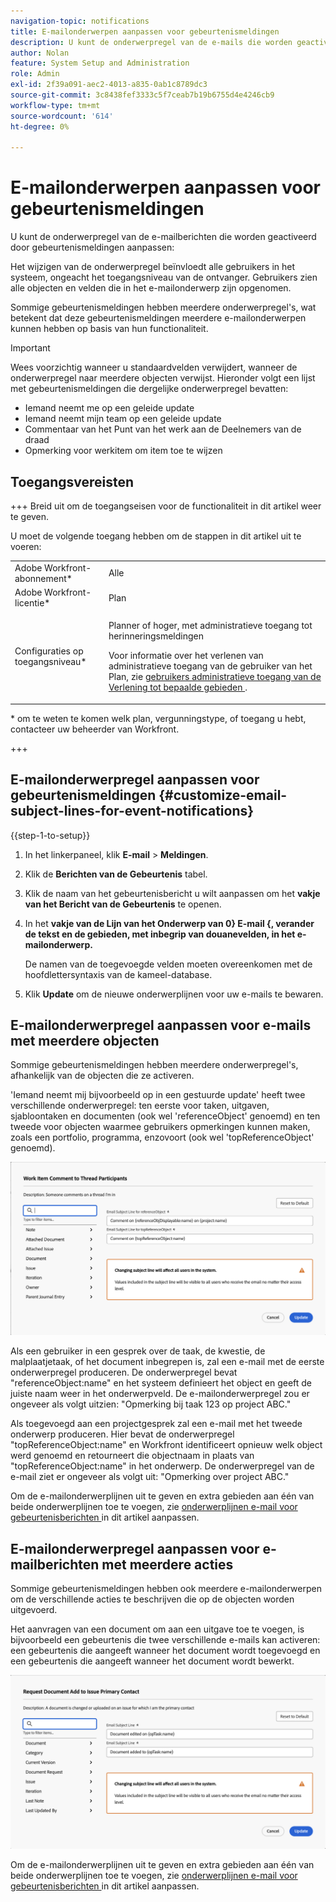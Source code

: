 ```yaml
---
navigation-topic: notifications
title: E-mailonderwerpen aanpassen voor gebeurtenismeldingen
description: U kunt de onderwerpregel van de e-mails die worden geactiveerd door gebeurtenismeldingen aanpassen.
author: Nolan
feature: System Setup and Administration
role: Admin
exl-id: 2f39a091-aec2-4013-a835-0ab1c8789dc3
source-git-commit: 3c8438fef3333c5f7ceab7b19b6755d4e4246cb9
workflow-type: tm+mt
source-wordcount: '614'
ht-degree: 0%

---
```


# E-mailonderwerpen aanpassen voor gebeurtenismeldingen

U kunt de onderwerpregel van de e-mailberichten die worden geactiveerd door gebeurtenismeldingen aanpassen:

Het wijzigen van de onderwerpregel beïnvloedt alle gebruikers in het systeem, ongeacht het toegangsniveau van de ontvanger. Gebruikers zien alle objecten en velden die in het e-mailonderwerp zijn opgenomen.

Sommige gebeurtenismeldingen hebben meerdere onderwerpregel&#39;s, wat betekent dat deze gebeurtenismeldingen meerdere e-mailonderwerpen kunnen hebben op basis van hun functionaliteit.

>[!IMPORTANT]
>
>Wees voorzichtig wanneer u standaardvelden verwijdert, wanneer de onderwerpregel naar meerdere objecten verwijst. Hieronder volgt een lijst met gebeurtenismeldingen die dergelijke onderwerpregel bevatten:
>
>* Iemand neemt me op een geleide update
>* Iemand neemt mijn team op een geleide update
>* Commentaar van het Punt van het werk aan de Deelnemers van de draad
>* Opmerking voor werkitem om item toe te wijzen
>

## Toegangsvereisten

+++ Breid uit om de toegangseisen voor de functionaliteit in dit artikel weer te geven.

U moet de volgende toegang hebben om de stappen in dit artikel uit te voeren:

<table style="table-layout:auto"> 
 <col> 
 </col> 
 <col> 
 </col> 
 <tbody> 
  <tr> 
   <td role="rowheader">Adobe Workfront-abonnement*</td> 
   <td>Alle</td> 
  </tr> 
  <tr> 
   <td role="rowheader">Adobe Workfront-licentie*</td> 
   <td>Plan</td> 
  </tr> 
  <tr> 
   <td role="rowheader">Configuraties op toegangsniveau*</td> 
   <td> <p>Planner of hoger, met administratieve toegang tot herinneringsmeldingen</p> <p>Voor informatie over het verlenen van administratieve toegang van de gebruiker van het Plan, zie <a href="../../../administration-and-setup/add-users/configure-and-grant-access/grant-users-admin-access-certain-areas.md" class="MCXref xref"> gebruikers administratieve toegang van de Verlening tot bepaalde gebieden </a>.</p> </td> 
  </tr> 
 </tbody> 
</table>

&#42; om te weten te komen welk plan, vergunningstype, of toegang u hebt, contacteer uw beheerder van Workfront.

+++

## E-mailonderwerpregel aanpassen voor gebeurtenismeldingen {#customize-email-subject-lines-for-event-notifications}

{{step-1-to-setup}}

1. In het linkerpaneel, klik **E-mail** > **Meldingen**.

1. Klik de **Berichten van de Gebeurtenis** tabel.
1. Klik de naam van het gebeurtenisbericht u wilt aanpassen om het **vakje van het Bericht van de Gebeurtenis** te openen.
1. In het **vakje van de Lijn van het Onderwerp van 0&rbrace; E-mail &lbrace;, verander de tekst en de gebieden, met inbegrip van douanevelden, in het e-mailonderwerp.**

   De namen van de toegevoegde velden moeten overeenkomen met de hoofdlettersyntaxis van de kameel-database. <!--For more information about how our objects and their fields are named in the Workfront database, see the [Adobe Workfront API](../../../wf-api/workfront-api.md).-->

1. Klik **Update** om de nieuwe onderwerplijnen voor uw e-mails te bewaren.

## E-mailonderwerpregel aanpassen voor e-mails met meerdere objecten

Sommige gebeurtenismeldingen hebben meerdere onderwerpregel&#39;s, afhankelijk van de objecten die ze activeren.

&#39;Iemand neemt mij bijvoorbeeld op in een gestuurde update&#39; heeft twee verschillende onderwerpregel: ten eerste voor taken, uitgaven, sjabloontaken en documenten (ook wel &#39;referenceObject&#39; genoemd) en ten tweede voor objecten waarmee gebruikers opmerkingen kunnen maken, zoals een portfolio, programma, enzovoort (ook wel &#39;topReferenceObject&#39; genoemd).

![ Gebeurtenis niet veelvoudige onderwerplijnen ](assets/ev-multiple-subject.png)

Als een gebruiker in een gesprek over de taak, de kwestie, de malplaatjetaak, of het document inbegrepen is, zal een e-mail met de eerste onderwerpregel produceren. De onderwerpregel bevat &quot;referenceObject:name&quot; en het systeem definieert het object en geeft de juiste naam weer in het onderwerpveld. De e-mailonderwerpregel zou er ongeveer als volgt uitzien: &quot;Opmerking bij taak 123 op project ABC.&quot;

Als toegevoegd aan een projectgesprek zal een e-mail met het tweede onderwerp produceren. Hier bevat de onderwerpregel &quot;topReferenceObject:name&quot; en Workfront identificeert opnieuw welk object werd genoemd en retourneert die objectnaam in plaats van &quot;topReferenceObject:name&quot; in het onderwerp. De onderwerpregel van de e-mail ziet er ongeveer als volgt uit: &quot;Opmerking over project ABC.&quot;

Om de e-mailonderwerplijnen uit te geven en extra gebieden aan één van beide onderwerplijnen toe te voegen, zie [ onderwerplijnen e-mail voor gebeurtenisberichten ](#customize-email-subject-lines-for-event-notifications) in dit artikel aanpassen.

## E-mailonderwerpregel aanpassen voor e-mailberichten met meerdere acties

Sommige gebeurtenismeldingen hebben ook meerdere e-mailonderwerpen om de verschillende acties te beschrijven die op de objecten worden uitgevoerd.

Het aanvragen van een document om aan een uitgave toe te voegen, is bijvoorbeeld een gebeurtenis die twee verschillende e-mails kan activeren: een gebeurtenis die aangeeft wanneer het document wordt toegevoegd en een gebeurtenis die aangeeft wanneer het document wordt bewerkt.



![ Gebeurtenis niet veelvoudige onderwerplijnen ](assets/Ev-not-mult-subj-lines.png)

Om de e-mailonderwerplijnen uit te geven en extra gebieden aan één van beide onderwerplijnen toe te voegen, zie [ onderwerplijnen e-mail voor gebeurtenisberichten ](#customize-email-subject-lines-for-event-notifications) in dit artikel aanpassen.
